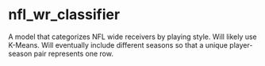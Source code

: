 # nfl_wr_classifier
A model that categorizes NFL wide receivers by playing style. Will likely use K-Means. Will eventually include different seasons so that a unique player-season pair represents one row.
